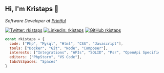 ## Hi, I'm Kristaps 👋
<p><em>Software Developer at <a target="_blank" href="http://www.printful.com">Printful</a></em></p>

[![Twitter: rkistaps](https://img.shields.io/twitter/follow/rkistaps?style=social)](https://twitter.com/rkistaps)
[![Linkedin: rkistaps](https://img.shields.io/badge/-rkistaps-blue?style=flat-square&logo=Linkedin&logoColor=white&link=https://www.linkedin.com/in/rkistaps/)](https://www.linkedin.com/in/rkistaps/)
[![GitHub rkistaps](https://img.shields.io/github/followers/rkistaps?label=follow&style=social)](https://github.com/rkistaps)

```javascript
const rkistaps = {
  code: ["Php", "Mysql", "Html", "CSS", "Javascript"],
  tools: ["Docker", "Git", "Node", "Composer"],
  interests: ["Integrations", "APIs", "SOLID", "Psr", "OpenApi Specification"],
  editors: ["PhpStorm", "VS Code"],
  tabsVsSpaces: "Spaces"
}
```
